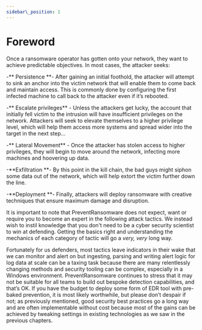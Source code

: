 ```yaml
---
sidebar\_position: 1
---
```


# Foreword
Once a ransomware operator has gotten onto your network, they want to achieve predictable objectives. In most cases, the attacker seeks:

-** Persistence **- After gaining an initial foothold, the attacker will attempt to sink an anchor into the victim network that will enable them to come back and maintain access. This is commonly done by configuring the first infected machine to call back to the attacker even if it’s rebooted.  

-** Escalate privileges** - Unless the attackers get lucky, the account that initially fell victim to the intrusion will have insufficient privileges on the network. Attackers will seek to elevate themselves to a higher privilege level, which will help them access more systems and spread wider into the target in the next step…  

-** Lateral Movement** - Once the attacker has stolen access to higher privileges, they will begin to move around the network, infecting more machines and hoovering up data.  
  
 -**Exfiltration **- By this point in the kill chain, the bad guys might siphon some data out of the network, which will help extort the victim further down the line.  

-**Deployment **- Finally, attackers will deploy ransomware with creative techniques that ensure maximum damage and disruption.

It is important to note that PreventRansomware does not expect, want or require you to become an expert in the following attack tactics. We instead wish to instil knowledge that you don't need to be a cyber security scientist to win at defending. Getting the basics right and understanding the mechanics of each category of tactic will go a _very, very_ long way. 

Fortunately for us defenders, most tactics leave indicators in their wake that we can monitor and alert on but ingesting, parsing and writing alert logic for log data at scale can be a taxing task because there are many relentlessly changing methods and security tooling can be complex, especially in a Windows environment. PreventRansomware continues to stress that it may not be suitable for all teams to build out bespoke detection capabilities, and that’s OK. If you have the budget to deploy some form of EDR tool with pre-baked prevention, it is most likely worthwhile, but please don’t despair if not; as previously mentioned, good security best practices go a long way and are often implementable without cost because most of the gains can be achieved by tweaking settings in existing technologies as we saw in the previous chapters.

  
